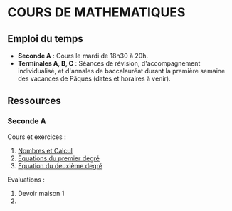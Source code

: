 # COURS DE MATHEMATIQUES

## Emploi du temps

- **Seconde A** : Cours le mardi de 18h30 à 20h. 
- **Terminales A, B, C** : Séances de révision, d'accompagnement individualisé, et d'annales de baccalauréat durant la première semaine des vacances de Pâques (dates et horaires à venir). 

## Ressources

### Seconde A

Cours et exercices : 

  1) [Nombres et Calcul](/math/2A/ch1/ch1.pdf)
  3) [Equations du premier degré](/math/2A/ch2/ch2.pdf)
  4) [Equation du deuxième degré](/math/2A/ch3/ch3.pdf)

Evaluations : 

  1) Devoir maison 1
  2) 
